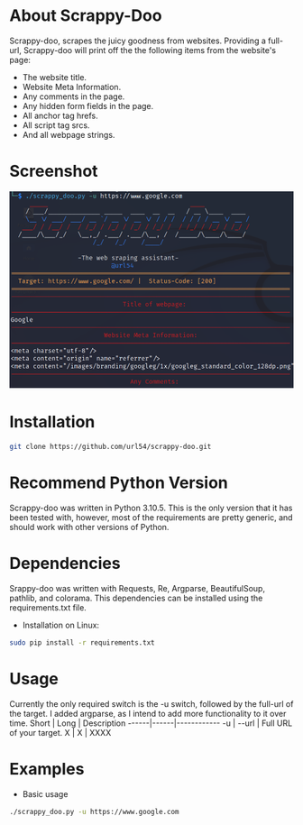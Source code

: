 # About Scrappy-Doo
Scrappy-doo, scrapes the juicy goodness from websites. Providing a full-url, Scrappy-doo will print off the the following items from the website's page:
- The website title.
- Website Meta Information.
- Any comments in the page.
- Any hidden form fields in the page.
- All anchor tag hrefs.
- All script tag srcs.
- And all webpage strings.

# Screenshot
![Main Image](Images/scrappy-doo.png)

# Installation
```bash
git clone https://github.com/url54/scrappy-doo.git
```

# Recommend Python Version
Scrappy-doo was written in Python 3.10.5. This is the only version that it has been tested with, however, most of the requirements are pretty generic, and should work with other versions of Python. 

# Dependencies
Srappy-doo was written with Requests, Re, Argparse, BeautifulSoup, pathlib, and colorama. This dependencies can be installed using the requirements.txt file.

- Installation on Linux:
```bash
sudo pip install -r requirements.txt
```

# Usage
Currently the only required switch is the -u switch, followed by the full-url of the target. I added argparse, as I intend to add more functionality to it over time.
Short | Long | Description
------|------|------------
-u | --url | Full URL of your target.
X | X | XXXX

# Examples
- Basic usage
```bash
./scrappy_doo.py -u https://www.google.com
```

